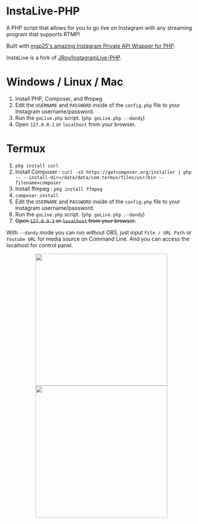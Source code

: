 # InstaLive-PHP 
A PHP script that allows for you to go live on Instagram with any streaming program that supports RTMP!

Built with [mgp25's amazing Instagram Private API Wrapper for PHP](https://github.com/mgp25/Instagram-API/).

InstaLive is a fork of [JRoy/InstagramLive-PHP](https://github.com/JRoy/InstagramLive-PHP).

# Windows / Linux / Mac
1. Install PHP, Composer, and ffmpeg
2. Edit the `USERNAME` and `PASSWORD` inside of the `config.php` file to your Instagram username/password.
3. Run the `goLive.php` script. (`php goLive.php --dandy`)
4. Open `127.0.0.1` or `localhost` from your browser.

# Termux
1. `pkg install curl`
2. Install Composer :
`curl -sS https://getcomposer.org/installer | php -- --install-dir=/data/data/com.termux/files/usr/bin --filename=composer`
3. Install ffmpeg :
`pkg install ffmpeg`
4. `composer install`
5. Edit the `USERNAME` and `PASSWORD` inside of the `config.php` file to your Instagram username/password.
6. Run the `goLive.php` script. (`php goLive.php --dandy`)
7. ~~Open `127.0.0.1` or `localhost` from your browser.~~

With `--dandy` mode you can run without OBS, just input `File / URL Path` or `Youtube URL` for media source on Command Line.
And you can access the localhost for control panel.

<p align="center">
  <img src="https://github.com/dandyraka/InstaLive/raw/master/Screenshot_6.png" width="350">
  <img src="https://github.com/dandyraka/InstaLive/raw/master/Screenshot_7.png" width="350">
</p>
